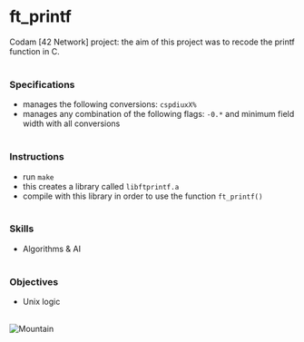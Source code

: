 # ft_printf

Codam [42 Network] project: the aim of this project was to recode the printf function in C.
<br/><br/>

### Specifications
- manages the following conversions: `cspdiuxX%`
- manages any combination of the following flags: `-0.*` and minimum field width with all conversions
<br/><br/>

### Instructions
- run `make`
- this creates a library called `libftprintf.a`
- compile with this library in order to use the function `ft_printf()`
<br/><br/>

### Skills
- Algorithms & AI
<br/><br/>

### Objectives
- Unix logic
<br/><br/>

![Mountain](https://github.com/subsp4ce/pics/blob/master/pexels-pixabay-46253.jpg "Mountain")

